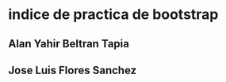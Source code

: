<h1>indice de practica de bootstrap</h1>
<h2>Alan Yahir Beltran Tapia</h2>
<h2>Jose Luis Flores Sanchez</h2>
